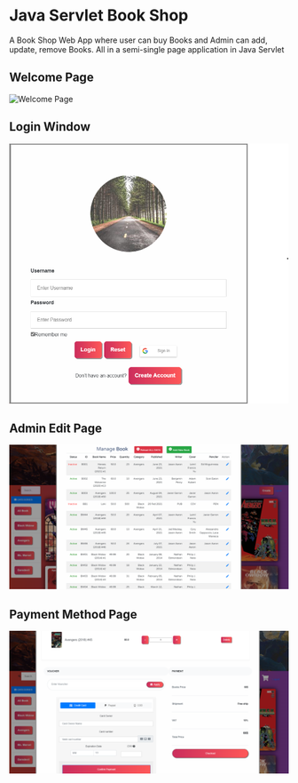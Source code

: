 # Java Servlet Book Shop
A Book Shop Web App where user can buy Books and Admin can add, update, remove Books. All in a semi-single page application in Java Servlet
## Welcome Page
![Welcome Page](/photos/Welcome.png)
 
 ## Login Window
![Login Window](/photos/Login.png)

## Admin Edit Page
![Admin Edit Page](/photos/Edit.png)

## Payment Method Page
![ayment Method Page](/photos/Payment.png)
